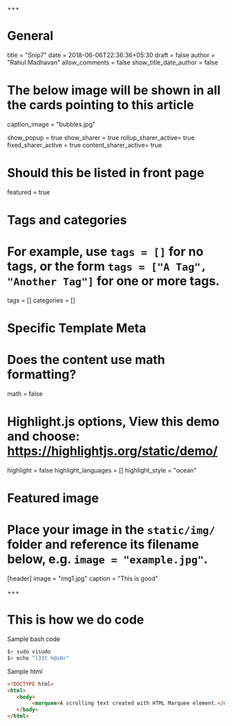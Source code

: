 +++
# General
title = "Snip7"
date = 2018-06-06T22:36:36+05:30
draft = false
author = "Rahul Madhavan"
allow_comments = false
show_title_date_author = false

# The below image will be shown in all the cards pointing to this article
caption_image = "bubbles.jpg"

show_popup = true
show_sharer = true
rollup_sharer_active= true
fixed_sharer_active = true
content_sharer_active= true

# Should this be listed in front page
featured = true


# Tags and categories
# For example, use `tags = []` for no tags, or the form `tags = ["A Tag", "Another Tag"]` for one or more tags.
tags = []
categories = []

# Specific Template Meta

# Does the content use math formatting?
math = false

# Highlight.js options, View this demo and choose: https://highlightjs.org/static/demo/
highlight = false
highlight_languages = []
highlight_style = "ocean"


# Featured image
# Place your image in the `static/img/` folder and reference its filename below, e.g. `image = "example.jpg"`.
[header]
        image = "img1.jpg"
        caption = "This is good"


+++

# This is how we do code
Sample bash code
```bash
$> sudo visudo
$> echo "l33t h@x0r"
```

Sample html
```html
<!DOCTYPE html>
<html>
   <body>
        <marquee>A scrolling text created with HTML Marquee element.</marquee>
   </body>
</html>
```

